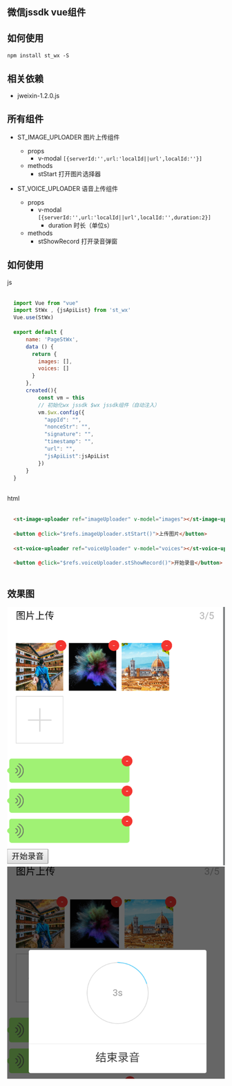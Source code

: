 ## 微信jssdk vue组件


## 如何使用

`npm install st_wx -S`

## 相关依赖
- jweixin-1.2.0.js

## 所有组件

- ST_IMAGE_UPLOADER 图片上传组件
  - props 
    - v-modal `[{serverId:'',url:'localId||url',localId:''}]`
  - methods
    - stStart 打开图片选择器
  
- ST_VOICE_UPLOADER 语音上传组件
  - props 
    - v-modal `[{serverId:'',url:'localId||url',localId:'',duration:2}]`
      - duration 时长（单位s）
  - methods
    - stShowRecord 打开录音弹窗
    
## 如何使用

js
```javascript

  import Vue from "vue"
  import StWx , {jsApiList} from 'st_wx'
  Vue.use(StWx)
  
  export default {
      name: 'PageStWx',
      data () {
        return {
          images: [],
          voices: []
        }
      },
      created(){
          const vm = this
          // 初始化wx jssdk $wx jssdk组件（自动注入）
          vm.$wx.config({ 
            "appId": "",
            "nonceStr": "",
            "signature": "",
            "timestamp": "",
            "url": "",
            "jsApiList":jsApiList
          })
      }
  }
  
```
html

```html

  <st-image-uploader ref="imageUploader" v-model="images"></st-image-uploader>
  
  <button @click="$refs.imageUploader.stStart()">上传图片</button>
  
  <st-voice-uploader ref="voiceUploader" v-model="voices"></st-voice-uploader>
  
  <button @click="$refs.voiceUploader.stShowRecord()">开始录音</button>
  
```

## 效果图
![](readme_files/20170713145053.png)
![](readme_files/20170713145113.png)

